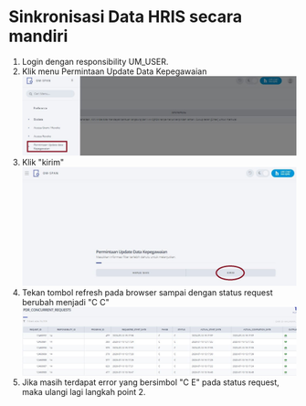 # Sinkronisasi Data HRIS secara mandiri

 1. Login dengan responsibility UM_USER.
 2.	Klik menu Permintaan Update Data Kepegawaian  
    ![um017-menu](um017-menu.jpg)
 3. Klik "kirim"
    ![um017-submit](um017-submit.jpg)  
 4. Tekan tombol refresh pada browser sampai dengan status request berubah menjadi "C C"  
    ![um017-hasil](um017_hasil.jpg)  
 5. Jika masih terdapat error yang bersimbol "C E" pada status request, maka ulangi lagi langkah point 2.
